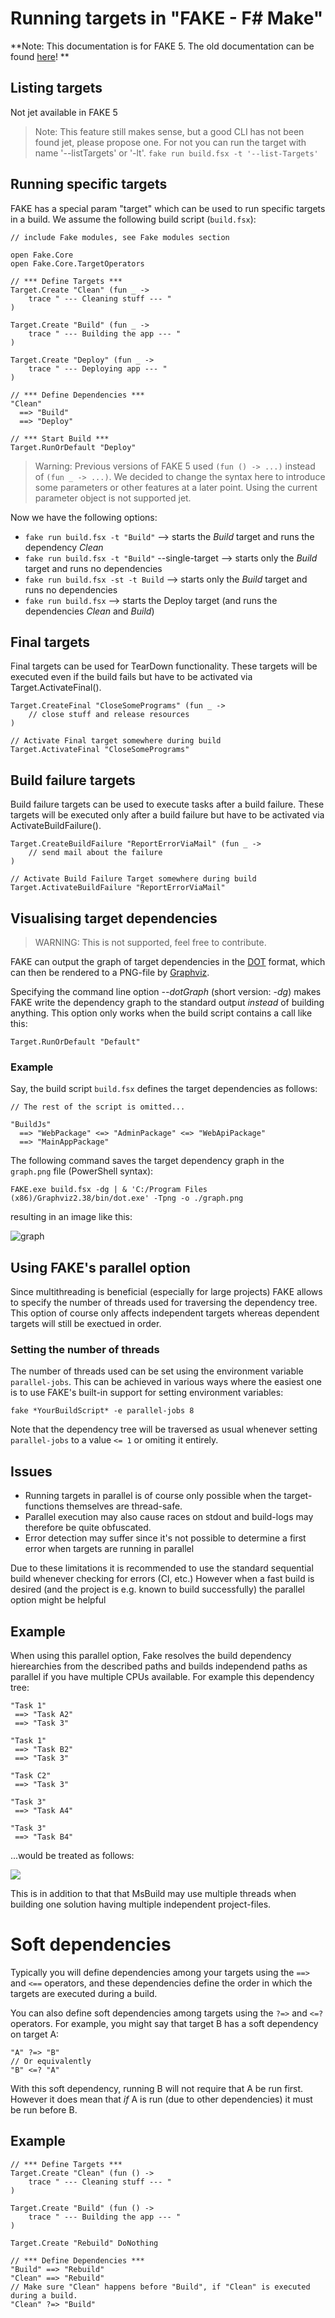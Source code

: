 # Running targets in "FAKE - F# Make"

**Note:  This documentation is for FAKE 5. The old documentation can be found [here](legacy-core-targets.html)! **

## Listing targets

Not jet available in FAKE 5

> Note: This feature still makes sense, but a good CLI has not been found jet, please propose one.
> For not you can run the target with name '--listTargets' or '-lt'. `fake run build.fsx -t '--list-Targets'`

## Running specific targets

FAKE has a special param "target" which can be used to run specific targets in a build. We assume the following build script (`build.fsx`):

	// include Fake modules, see Fake modules section
	
	open Fake.Core
	open Fake.Core.TargetOperators

	// *** Define Targets ***
	Target.Create "Clean" (fun _ -> 
		trace " --- Cleaning stuff --- "
	)

	Target.Create "Build" (fun _ -> 
		trace " --- Building the app --- "
	)

	Target.Create "Deploy" (fun _ -> 
		trace " --- Deploying app --- "
	)

	// *** Define Dependencies ***
	"Clean"
	  ==> "Build"
	  ==> "Deploy"

	// *** Start Build ***
	Target.RunOrDefault "Deploy"

> Warning: Previous versions of FAKE 5 used `(fun () -> ...)` instead of `(fun _ -> ...)`.
> We decided to change the syntax here to introduce some parameters or other features at a later point.
> Using the current parameter object is not supported jet.

Now we have the following options:

* `fake run build.fsx -t "Build"` --> starts the *Build* target and runs the dependency *Clean*
* `fake run build.fsx -t "Build"` --single-target --> starts only the *Build* target and runs no dependencies
* `fake run build.fsx -st -t Build` --> starts only the *Build* target and runs no dependencies
* `fake run build.fsx` --> starts the Deploy target (and runs the dependencies *Clean* and *Build*)

## Final targets

Final targets can be used for TearDown functionality. 
These targets will be executed even if the build fails but have to be activated via Target.ActivateFinal().

	Target.CreateFinal "CloseSomePrograms" (fun _ ->
		// close stuff and release resources
	)

	// Activate Final target somewhere during build
	Target.ActivateFinal "CloseSomePrograms"


## Build failure targets

Build failure targets can be used to execute tasks after a build failure.
These targets will be executed only after a build failure but have to be activated via ActivateBuildFailure().

	Target.CreateBuildFailure "ReportErrorViaMail" (fun _ ->
		// send mail about the failure
	)

	// Activate Build Failure Target somewhere during build
	Target.ActivateBuildFailure "ReportErrorViaMail"

## Visualising target dependencies

> WARNING: This is not supported, feel free to contribute.

FAKE can output the graph of target dependencies in the [DOT](http://www.graphviz.org/doc/info/lang.html)
format, which can then be rendered to a PNG-file by [Graphviz](http://www.graphviz.org).

Specifying the command line option *--dotGraph* (short version: *-dg*) makes FAKE write
the dependency graph to the standard output *instead* of building anything. This option only works when
the build script contains a call like this:

```
Target.RunOrDefault "Default"
``` 

### Example

Say, the build script `build.fsx` defines the target dependencies as follows:

```
// The rest of the script is omitted...

"BuildJs"
  ==> "WebPackage" <=> "AdminPackage" <=> "WebApiPackage"
  ==> "MainAppPackage"
```

The following command saves the target dependency graph in the `graph.png` file (PowerShell syntax):

```
FAKE.exe build.fsx -dg | & 'C:/Program Files (x86)/Graphviz2.38/bin/dot.exe' -Tpng -o ./graph.png
```

resulting in an image like this:

![graph](pics/specifictargets/graph.png "Dependency graph")


## Using FAKE's parallel option

Since multithreading is beneficial (especially for large projects) FAKE allows to specify the
number of threads used for traversing the dependency tree.
This option of course only affects independent targets whereas dependent targets will
still be exectued in order.


### Setting the number of threads
The number of threads used can be set using the environment variable ``parallel-jobs``.
This can be achieved in various ways where the easiest one is to use FAKE's built-in support for 
setting environment variables:

``fake *YourBuildScript* -e parallel-jobs 8``

Note that the dependency tree will be traversed as usual whenever setting ``parallel-jobs`` to a value ``<= 1`` or omiting it entirely.

## Issues
* Running targets in parallel is of course only possible when the target-functions themselves are thread-safe.
* Parallel execution may also cause races on stdout and build-logs may therefore be quite obfuscated.
* Error detection may suffer since it's not possible to determine a first error when targets are running in parallel

Due to these limitations it is recommended to use the standard sequential build whenever checking for errors (CI, etc.)
However when a fast build is desired (and the project is e.g. known to build successfully) the parallel option might be helpful

## Example

When using this parallel option, Fake resolves the build dependency hierearchies from the described paths and builds independend paths as parallel if you have multiple CPUs available.
For example this dependency tree:
	
	"Task 1"
	 ==> "Task A2"
	 ==> "Task 3"

	"Task 1"
	 ==> "Task B2"
	 ==> "Task 3"

	"Task C2"
	 ==> "Task 3"

	"Task 3"
	 ==> "Task A4"

	"Task 3"
	 ==> "Task B4"
...would be treated as follows:

![](pics/parallel/ParallelExample.png)

This is in addition to that that MsBuild may use multiple threads when building one solution having multiple independent project-files.

# Soft dependencies

Typically you will define dependencies among your targets using the `==>` and `<==` operators, and these 
dependencies define the order in which the targets are executed during a build.

You can also define soft dependencies among targets using the  `?=>` and `<=?` operators.  For example, you might
say that target B has a soft dependency on target A: 
    
    "A" ?=> "B"
    // Or equivalently
    "B" <=? "A"

With this soft dependency, running B will not require that A be run first. However it does mean that *if* A is run 
(due to other dependencies) it must be run before B.

## Example

	// *** Define Targets ***
	Target.Create "Clean" (fun () -> 
		trace " --- Cleaning stuff --- "
	)

	Target.Create "Build" (fun () -> 
		trace " --- Building the app --- "
	)

	Target.Create "Rebuild" DoNothing

	// *** Define Dependencies ***
	"Build" ==> "Rebuild"
	"Clean" ==> "Rebuild"
	// Make sure "Clean" happens before "Build", if "Clean" is executed during a build.
	"Clean" ?=> "Build"